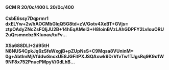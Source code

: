 #### GCM R 20/0c/400 L 20/0c/400
**CsbE6ssy7Dqprmr1**<br/>**dxELYw+2v/hAOCMbGlqQ5G8td+zV/Gotv4XeBT+GVjs=**<br/>**ztpOAdyZNcZsFQljJU2B+14hEqAMeI3+H8loinBVzLAhGDPFY2LvIouORU2uQrsmncbz5KIuoav/tuFv...**<br/><br/>
**XSa688DLI+2d95tH**<br/>**N8NUS4CpkJq6zSfeWxgjB+pZUpNsS+C9Mqsa8VUninM=**<br/>**0g+AbtImMjVfddwSncxUE8JGFitPXJSQAxwk9DrVfvTw1TJgsRq9K9o1W9NF8x752PnucPMpyV/0dLhB...**